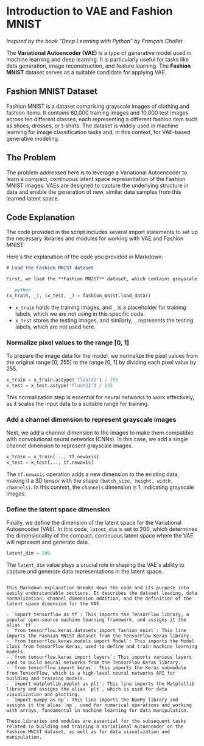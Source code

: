 # Introduction to VAE and Fashion MNIST

*Inspired by the book "Deep Learning with Python" by François Chollet*

The **Variational Autoencoder (VAE)** is a type of generative model used in machine learning and deep learning. It is particularly useful for tasks like data generation, image reconstruction, and feature learning. The **Fashion MNIST** dataset serves as a suitable candidate for applying VAE.

## Fashion MNIST Dataset

Fashion MNIST is a dataset comprising grayscale images of clothing and fashion items. It contains 60,000 training images and 10,000 test images across ten different classes, each representing a different fashion item such as shoes, dresses, or t-shirts. The dataset is widely used in machine learning for image classification tasks and, in this context, for VAE-based generative modeling.

## The Problem

The problem addressed here is to leverage a Variational Autoencoder to learn a compact, continuous latent space representation of the Fashion MNIST images. VAEs are designed to capture the underlying structure in data and enable the generation of new, similar data samples from this learned latent space.

## Code Explanation

The code provided in the script includes several import statements to set up the necessary libraries and modules for working with VAE and Fashion MNIST:

Here's the explanation of the code you provided in Markdown:

```markdown
# Load the Fashion MNIST dataset

First, we load the **Fashion MNIST** dataset, which contains grayscale images of fashion items. The dataset is divided into training and testing sets.

```python
(x_train, _), (x_test, _) = fashion_mnist.load_data()
```

- `x_train` holds the training images, and `_` is a placeholder for training labels, which we are not using in this specific code.
- `x_test` stores the testing images, and similarly, `_` represents the testing labels, which are not used here.

### Normalize pixel values to the range [0, 1]

To prepare the image data for the model, we normalize the pixel values from the original range [0, 255] to the range [0, 1] by dividing each pixel value by 255.

```python
x_train = x_train.astype('float32') / 255
x_test = x_test.astype('float32') / 255
```

This normalization step is essential for neural networks to work effectively, as it scales the input data to a suitable range for training.

### Add a channel dimension to represent grayscale images

Next, we add a channel dimension to the images to make them compatible with convolutional neural networks (CNNs). In this case, we add a single channel dimension to represent grayscale images.

```python
x_train = x_train[..., tf.newaxis]
x_test = x_test[..., tf.newaxis]
```

The `tf.newaxis` operation adds a new dimension to the existing data, making it a 3D tensor with the shape `(batch_size, height, width, channels)`. In this context, the `channels` dimension is 1, indicating grayscale images.

### Define the latent space dimension

Finally, we define the dimension of the latent space for the Variational Autoencoder (VAE). In this code, `latent_dim` is set to 200, which determines the dimensionality of the compact, continuous latent space where the VAE will represent and generate data.

```python
latent_dim = 200
```

The `latent_dim` value plays a crucial role in shaping the VAE's ability to capture and generate data representations in the latent space.
```

This Markdown explanation breaks down the code and its purpose into easily understandable sections. It describes the dataset loading, data normalization, channel dimension addition, and the definition of the latent space dimension for the VAE.

- `import tensorflow as tf`: This imports the TensorFlow library, a popular open-source machine learning framework, and assigns it the alias `tf`.
- `from tensorflow.keras.datasets import fashion_mnist`: This line imports the Fashion MNIST dataset from the TensorFlow Keras library.
- `from tensorflow.keras.models import Model`: This imports the Model class from TensorFlow Keras, used to define and train machine learning models.
- `from tensorflow.keras import layers`: This imports various layers used to build neural networks from the TensorFlow Keras library.
- `from tensorflow import keras`: This imports the Keras submodule from TensorFlow, which is a high-level neural networks API for building and training models.
- `import matplotlib.pyplot as plt`: This line imports the Matplotlib library and assigns the alias `plt`, which is used for data visualization and plotting.
- `import numpy as np`: This line imports the NumPy library and assigns it the alias `np`, used for numerical operations and working with arrays, fundamental in machine learning for data manipulation.

These libraries and modules are essential for the subsequent tasks related to building and training a Variational Autoencoder on the Fashion MNIST dataset, as well as for data visualization and manipulation.
